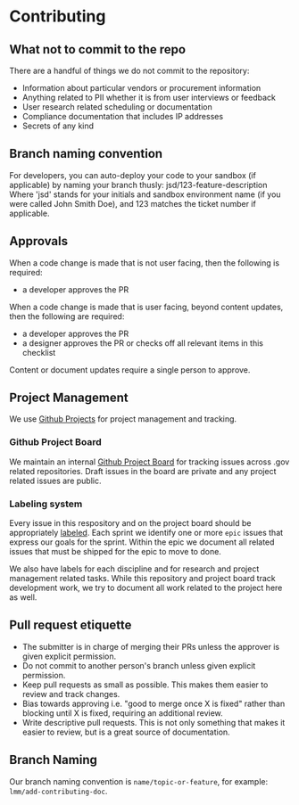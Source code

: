 # Contributing

## What not to commit to the repo

There are a handful of things we do not commit to the repository:
- Information about particular vendors or procurement information
- Anything related to PII whether it is from user interviews or feedback
- User research related scheduling or documentation
- Compliance documentation that includes IP addresses
- Secrets of any kind

## Branch naming convention

For developers, you can auto-deploy your code to your sandbox (if applicable) by naming your branch thusly: jsd/123-feature-description
Where 'jsd' stands for your initials and sandbox environment name (if you were called John Smith Doe), and 123 matches the ticket number if applicable.

## Approvals

When a code change is made that is not user facing, then the following is required:
- a developer approves the PR

When a code change is made that is user facing, beyond content updates, then the following are required:
- a developer approves the PR
- a designer approves the PR or checks off all relevant items in this checklist

Content or document updates require a single person to approve.

## Project Management

We use [Github Projects](https://docs.github.com/en/issues/planning-and-tracking-with-projects/learning-about-projects/about-projects) for project management and tracking.

### Github Project Board

We maintain an internal [Github Project Board](https://github.com/orgs/bdcert/projects/26) for tracking issues across .gov related repositories. Draft issues in the board are private and any project related issues are public.

### Labeling system

Every issue in this respository and on the project board should be appropriately [labeled](https://github.com/bdcert/dotgov/issues/labels). Each sprint we identify one or more `epic` issues that express our goals for the sprint. Within the epic we document all related issues that must be shipped for the epic to move to done.

We also have labels for each discipline and for research and project management related tasks. While this repository and project board track development work, we try to document all work related to the project here as well. 

## Pull request etiquette

- The submitter is in charge of merging their PRs unless the approver is given explicit permission.
- Do not commit to another person's branch unless given explicit permission.
- Keep pull requests as small as possible. This makes them easier to review and track changes.
- Bias towards approving i.e. "good to merge once X is fixed" rather than blocking until X is fixed, requiring an additional review.
- Write descriptive pull requests. This is not only something that makes it easier to review, but is a great source of documentation. 

## Branch Naming

Our branch naming convention is `name/topic-or-feature`, for example: `lmm/add-contributing-doc`. 
